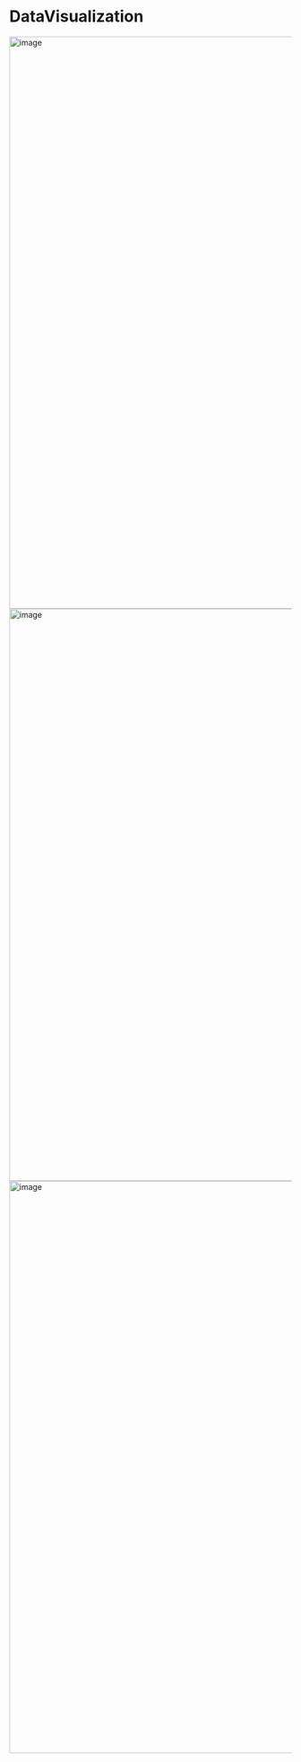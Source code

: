 # DataVisualization
<img width="1021" alt="image" src="https://github.com/zoeyhahaha/DataVisualization/assets/90990366/03d32286-c45f-4377-b3e7-fe515d6ed375">
<img width="1021" alt="image" src="https://github.com/zoeyhahaha/DataVisualization/assets/90990366/1e381b34-6ab1-44a5-8eff-5c9e462a289a">
<img width="1021" alt="image" src="https://github.com/zoeyhahaha/DataVisualization/assets/90990366/02ba358c-87df-43f1-b03f-dec68be3eb2f">
